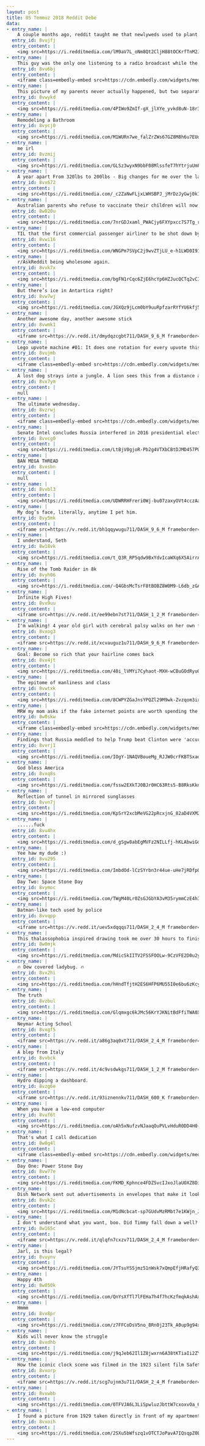 ```yaml
---
layout: post
title: 05 Temmuz 2018 Reddit Debe
data:
- entry_name: |
    A couple months ago, reddit taught me that newlyweds used to plant sycamore trees on both sides the walkway leading to their house, then join them together to symbolize two becoming one. Today I saw it for the first time.
  entry_id: 8vujfj
  entry_content: |
    <img src=https://i.redditmedia.com/lM9aV7L_oNm8Qt2CljH88tOCKrfTnM2J2KkwUkNKZBA.jpg?s=a5c94c63ab1d214159013c279fb30c6d frameborder=0>
- entry_name: |
    This guy was the only one listening to a radio broadcast while the rest was watching on the big screen. It's like lag in real life.
  entry_id: 8vu6bj
  entry_content: |
    <iframe class=embedly-embed src=https://cdn.embedly.com/widgets/media.html?src=https%3A%2F%2Fgfycat.com%2Fifr%2FGenerousUnlinedHartebeest&url=https%3A%2F%2Fgfycat.com%2FGenerousUnlinedHartebeest&image=https%3A%2F%2Fthumbs.gfycat.com%2FGenerousUnlinedHartebeest-size_restricted.gif&key=522baf40bd3911e08d854040d3dc5c07&type=text%2Fhtml&schema=gfycat width=460 height=260 scrolling=no frameborder=0 allow=autoplay; fullscreen allowfullscreen></iframe>
- entry_name: |
    This picture of my parents never actually happened, but two separate photos that fit perfectly together
  entry_id: 8vwykd
  entry_content: |
    <img src=https://i.redditmedia.com/4PIWo9ZmIf-gX_jlXYe_yvkd8uN-18r38gG6i5_ZnqQ.jpg?s=defd5e839c4f07b3e5e080a947d219f5 frameborder=0>
- entry_name: |
    Remodeling a Bathroom
  entry_id: 8vycj0
  entry_content: |
    <img src=https://i.redditmedia.com/M1WURn7we_falZrZWs67GZ8M8h6u7EUov9MnvSY6Eh0.png?s=457925e37bc4d65cc1a4cef1c95a813b frameborder=0>
- entry_name: |
    me irl
  entry_id: 8vzmij
  entry_content: |
    <img src=https://i.redditmedia.com/GLSz3wyxN9bbF08MlssfeT7hYtrjuUmFBWBzn3YBS_4.jpg?s=e6897b5f6359316b166b525e480318b1 frameborder=0>
- entry_name: |
    A year apart From 320lbs to 200lbs - Big changes for me over the last year, Pretty proud.
  entry_id: 8vx672
  entry_content: |
    <img src=https://i.redditmedia.com/_c2ZaNwFLjxLWHSBPJ_jMrDzJyGwj0k1ut33xeDH2nQ.jpg?s=58345dac3bc021d63a55e1a46fe74ced frameborder=0>
- entry_name: |
    Australian parents who refuse to vaccinate their children will now be given monthly fines
  entry_id: 8w020u
  entry_content: |
    <img src=https://i.redditmedia.com/7nrGDJxaml_PWACjy6FXYpxcc7S7Tg_rmbFb0T9F7Jo.jpg?s=b88729c82c54906a9caa500d2c6058b0 frameborder=0>
- entry_name: |
    TIL that the first commercial passenger airliner to be shot down by hostile forces was refurbished, returned to service, and later became the third commercial passenger airliner to be shot down by hostile forces.
  entry_id: 8vwi16
  entry_content: |
    <img src=https://i.redditmedia.com/WNGPm7SVpC2j9wvZTjLU_e-h1LWD0I91hwt3IZ8zMlc.jpg?s=62542949f2bce31b95e4526a24339696 frameborder=0>
- entry_name: |
    r/AskReddit being wholesome again.
  entry_id: 8vvk7x
  entry_content: |
    <img src=https://i.redditmedia.com/bgFN1rCqc6ZjE6hcYp6HZJucQCTq2vCIj627KCtvc40.png?s=88167cc46a9cdf62f4955413d2abf0e6 frameborder=0>
- entry_name: |
    But there’s ice in Antartica right?
  entry_id: 8vw7wj
  entry_content: |
    <img src=https://i.redditmedia.com/JGXQz9jLcm0bY9uuRpfzarRYfYU6kfj5yOTlr9X-gxw.jpg?s=2dcf01033fc190bdf44501d17b0b554f frameborder=0>
- entry_name: |
    Another awesome day, another awesome stick
  entry_id: 8vwmk1
  entry_content: |
    <iframe src=https://v.redd.it/dmydqzcgbt711/DASH_9_6_M frameborder=0></iframe>
- entry_name: |
    Lego upvote machine #01: It does one rotation for every upvote this post gets
  entry_id: 8vujmb
  entry_content: |
    <iframe class=embedly-embed src=https://cdn.embedly.com/widgets/media.html?src=https%3A%2F%2Fgfycat.com%2Fifr%2FSoggySizzlingJerboa&url=https%3A%2F%2Fgfycat.com%2FSoggySizzlingJerboa&image=https%3A%2F%2Fthumbs.gfycat.com%2FSoggySizzlingJerboa-size_restricted.gif&key=522baf40bd3911e08d854040d3dc5c07&type=text%2Fhtml&schema=gfycat width=600 height=600 scrolling=no frameborder=0 allow=autoplay; fullscreen allowfullscreen></iframe>
- entry_name: |
    A lost dog strays into a jungle. A lion sees this from a distance and says with caution this guy looks edible, never seen his kind before.
  entry_id: 8vx7ym
  entry_content: |
    null
- entry_name: |
    The ultimate wednesday.
  entry_id: 8vzrwj
  entry_content: |
    <iframe class=embedly-embed src=https://cdn.embedly.com/widgets/media.html?src=https%3A%2F%2Fgfycat.com%2Fifr%2FNaturalDifferentDromaeosaur&url=https%3A%2F%2Fgfycat.com%2FNaturalDifferentDromaeosaur&image=https%3A%2F%2Fthumbs.gfycat.com%2FNaturalDifferentDromaeosaur-size_restricted.gif&key=522baf40bd3911e08d854040d3dc5c07&type=text%2Fhtml&schema=gfycat width=600 height=360 scrolling=no frameborder=0 allow=autoplay; fullscreen allowfullscreen></iframe>
- entry_name: |
    Senate Intel concludes Russia interfered in 2016 presidential election, preferred Trump over Clinton
  entry_id: 8vvcg0
  entry_content: |
    <img src=https://i.redditmedia.com/LtBjV0gjoR-Pb2g4VTXbCBtDJMD457PUr2MLMVteRlM.jpg?s=249739309b440e2b08d68d419b1184a8 frameborder=0>
- entry_name: |
    BAN MEGA THREAD
  entry_id: 8vxsbn
  entry_content: |
    null
- entry_name: |
  entry_id: 8vvbl3
  entry_content: |
    <img src=https://i.redditmedia.com/UDWRRHFreri0Wj-bu07zaxyOVt4cczAa0IZbY5qPp_g.jpg?s=48e2df16a39df28e57084e580486cbf2 frameborder=0>
- entry_name: |
    My dog’s face, literally, anytime I pet him.
  entry_id: 8vy5mk
  entry_content: |
    <iframe src=https://v.redd.it/bh1qqywugu711/DASH_9_6_M frameborder=0></iframe>
- entry_name: |
    I understand, Seth
  entry_id: 8w18vk
  entry_content: |
    <img src=https://i.redditmedia.com/t_Q3R_RP5qdw9BxYdvIcaWXq6X5AirrA0BWm2s-D34k.jpg?s=c6bae6a09a5630f9f0b72a37a05eb716 frameborder=0>
- entry_name: |
    Rise of the Tomb Raider in 8k
  entry_id: 8vyh06
  entry_content: |
    <img src=https://i.redditmedia.com/-Q4GbsMcTsrF8tBOBZ8W0M9-L6db_zGAFfIKqwitIG4.jpg?s=7fee69a514c92d924e4db5eebb1a6664 frameborder=0>
- entry_name: |
    Infinite High Fives!
  entry_id: 8vx9uu
  entry_content: |
    <iframe src=https://v.redd.it/ee99ebn7st711/DASH_1_2_M frameborder=0></iframe>
- entry_name: |
    I'm walking! 4 year old girl with cerebral palsy walks on her own for the first time
  entry_id: 8vxog3
  entry_content: |
    <iframe src=https://v.redd.it/xcvauguz1u711/DASH_9_6_M frameborder=0></iframe>
- entry_name: |
    Goal: Become so rich that your hairline comes back
  entry_id: 8vx4jt
  entry_content: |
    <img src=https://i.redditmedia.com/40i_lVMYi7Cyhaot-MXH-wCBuGOdRyuGz9ij41e2xaI.jpg?s=cf8c2688b3d434870491b3cb5e46a43e frameborder=0>
- entry_name: |
    The epitome of manliness and class
  entry_id: 8vwtxk
  entry_content: |
    <img src=https://i.redditmedia.com/8CWPYZGaJnsYPQZl29M9wk-Zvzqom3ixphdtvYIrlRc.jpg?s=117691f9fdd6de509b6d7e50cecc6050 frameborder=0>
- entry_name: |
    MRW my mom asks if the fake internet points are worth spending the Fourth of July locked in my room making gifs
  entry_id: 8w0skw
  entry_content: |
    <iframe class=embedly-embed src=https://cdn.embedly.com/widgets/media.html?src=https%3A%2F%2Fgfycat.com%2Fifr%2FWideeyedBigheartedAndeancondor&url=https%3A%2F%2Fgfycat.com%2FWideeyedBigheartedAndeancondor&image=https%3A%2F%2Fthumbs.gfycat.com%2FWideeyedBigheartedAndeancondor-size_restricted.gif&key=2aa3c4d5f3de4f5b9120b660ad850dc9&type=text%2Fhtml&schema=gfycat width=600 height=325 scrolling=no frameborder=0 allow=autoplay; fullscreen allowfullscreen></iframe>
- entry_name: |
    Findings that Russia meddled to help Trump beat Clinton were 'accurate and on point': Senate intel panel
  entry_id: 8vvrj1
  entry_content: |
    <img src=https://i.redditmedia.com/IOgY-1NAQVBoueMg_RJJW0crFKBTSxad-YNHsy7c-vA.jpg?s=ae4aedbf04b42b7f5089df45d202e8aa frameborder=0>
- entry_name: |
    God bless America
  entry_id: 8vxq8s
  entry_content: |
    <img src=https://i.redditmedia.com/fssw2EXkTJ0BJr0HC63Rts5-B8RksKkn6F1iPipp8iQ.jpg?s=170be80697f8170440d4c7071a63e7a8 frameborder=0>
- entry_name: |
    Reflection of tunnel in mirrored sunglasses
  entry_id: 8vvn7j
  entry_content: |
    <img src=https://i.redditmedia.com/KpSrY2xcbMeVG22pRcxjnG_82aD4VXM2z5wQs76jhY0.jpg?s=03f6269d613e837c694a413b95d14fa5 frameborder=0>
- entry_name: |
    ......fuck
  entry_id: 8vu4hx
  entry_content: |
    <img src=https://i.redditmedia.com/d_gSgw8abEgMVFz2NILLfj-hKLAbwiGd4-rY_QQdWjo.jpg?s=3ad366ee6e95667cd28ed45cfd14d2c6 frameborder=0>
- entry_name: |
    Yee haw my dude :)
  entry_id: 8vu295
  entry_content: |
    <img src=https://i.redditmedia.com/ImbdOd-lCzSYrbn3r44ue-uHe7jRDfp0_50EBKg4KHA.jpg?s=8e2ed83292675fda4742bc3965b4cd75 frameborder=0>
- entry_name: |
    Day Two: Space Stone Day
  entry_id: 8vymoc
  entry_content: |
    <img src=https://i.redditmedia.com/TWgM40Lr0ZsGJGbYA3vM35rymmCzE4h3ebd82h40y1s.gif?fm=jpg&s=bc326cf4cf92aebb093d4aa2546045f6 frameborder=0>
- entry_name: |
    Batman-like tech used by police
  entry_id: 8vvqpp
  entry_content: |
    <iframe src=https://v.redd.it/uev5xdqqqs711/DASH_2_4_M frameborder=0></iframe>
- entry_name: |
    This thalassophobia inspired drawing took me over 30 hours to finish. I love deep sea creatures.
  entry_id: 8w0mjk
  entry_content: |
    <img src=https://i.redditmedia.com/MdicSkIITV2FSSFOOLw-9CzVFE2D0u2yGhQIcs57Bec.jpg?s=0afcd1947ef8abb75a47364fc9746259 frameborder=0>
- entry_name: |
    🔥 Dew covered ladybug. 🔥
  entry_id: 8vx2hi
  entry_content: |
    <img src=https://i.redditmedia.com/hHndTfjtH2ES6HFP6MU55I0e6bu6zKcyxj18bwwRT2c.jpg?s=c562f83cc1f110a6eb3dbcbb720437c7 frameborder=0>
- entry_name: |
    The truth
  entry_id: 8vzbul
  entry_content: |
    <img src=https://i.redditmedia.com/Glqmxgc6kJMc56KrYJKNitBdFfiTWA0XWxAvhLBsAK4.jpg?s=230588afb7c2d0e85448b4b87d4ec2bf frameborder=0>
- entry_name: |
    Neymar Acting School
  entry_id: 8vxgf5
  entry_content: |
    <iframe src=https://v.redd.it/a86g3aq0xt711/DASH_2_4_M frameborder=0></iframe>
- entry_name: |
    A blep from Italy
  entry_id: 8vvbck
  entry_content: |
    <iframe src=https://v.redd.it/4c9vsdwkgs711/DASH_1_2_M frameborder=0></iframe>
- entry_name: |
    Hydro dipping a dashboard.
  entry_id: 8vzg6e
  entry_content: |
    <iframe src=https://v.redd.it/93iznennkv711/DASH_600_K frameborder=0></iframe>
- entry_name: |
    When you have a low-end computer
  entry_id: 8vuf6t
  entry_content: |
    <img src=https://i.redditmedia.com/oAh5xNufzvNJaaqOuPVLvHduR0DD4H0-2m4xovmeT3Y.png?s=b94bc724ac1f14d9557d5e653ca228ce frameborder=0>
- entry_name: |
    That's what I call dedication
  entry_id: 8w0g4l
  entry_content: |
    <iframe class=embedly-embed src=https://cdn.embedly.com/widgets/media.html?src=https%3A%2F%2Fgfycat.com%2Fifr%2FPersonalSparseHoatzin&url=https%3A%2F%2Fgfycat.com%2FPersonalSparseHoatzin&image=https%3A%2F%2Fthumbs.gfycat.com%2FPersonalSparseHoatzin-size_restricted.gif&key=2aa3c4d5f3de4f5b9120b660ad850dc9&type=text%2Fhtml&schema=gfycat width=300 height=400 scrolling=no frameborder=0 allow=autoplay; fullscreen allowfullscreen></iframe>
- entry_name: |
    Day One: Power Stone Day
  entry_id: 8vw77e
  entry_content: |
    <img src=https://i.redditmedia.com/FKMD_Kphnce4FDZSvcIJxoJlaUOXZ8Di03Hx4uI0vXI.jpg?s=6329e5e5ffa498f5437869c6c2396997 frameborder=0>
- entry_name: |
    Dish Network sent out advertisements in envelopes that make it look like a special occasion card. Also, trying to manipulate people by making the cards look handmade by a child.
  entry_id: 8vuk2c
  entry_content: |
    <img src=https://i.redditmedia.com/M1dNcbcat-sp7GUdvMzRMbt7e1KWjn_JIZ4Jelm4JFQ.jpg?s=3d45c6b7053992460a8711eefac1683c frameborder=0>
- entry_name: |
    I don't understand what you want, boo. Did Timmy fall down a well?
  entry_id: 8w165c
  entry_content: |
    <iframe src=https://v.redd.it/qlqfn7cxzv711/DASH_2_4_M frameborder=0></iframe>
- entry_name: |
    Jarl, is this legal?
  entry_id: 8vuynv
  entry_content: |
    <img src=https://i.redditmedia.com/JYTsuYSSjmz51nWsk7xQmpEfjHRafyQ3Q5bOdZpOmSE.jpg?s=c9223b4426b7cb48a116c4914fcf73aa frameborder=0>
- entry_name: |
    Happy 4th
  entry_id: 8w050k
  entry_content: |
    <img src=https://i.redditmedia.com/QnYsXfTl7lFEHa7h4f7hcKzfmqkAshAxFaeSMWIhXi8.jpg?s=c77e3c4bc02f52ee785235237f0fb238 frameborder=0>
- entry_name: |
    Hmmm
  entry_id: 8vx8pr
  entry_content: |
    <img src=https://i.redditmedia.com/z7FFCoDsV5no_8Rn0j23Tk_A0up9g94xBBR7IPt2BQ4.jpg?s=9c2ea3588bd88a3f0df0a539fb7c3989 frameborder=0>
- entry_name: |
    Kids will never know the struggle
  entry_id: 8vxdhb
  entry_content: |
    <img src=https://i.redditmedia.com/j9qJeb62Il1Z8jwxrn6A38tKTiaIi2ZYMbBag57qDyI.jpg?s=c6c86b8a7f5859fc1cef039490c38459 frameborder=0>
- entry_name: |
    How the iconic clock scene was filmed in the 1923 silent film Safety Last!
  entry_id: 8vxorp
  entry_content: |
    <iframe src=https://v.redd.it/scg7ujnm3u711/DASH_2_4_M frameborder=0></iframe>
- entry_name: |
  entry_id: 8vxwbb
  entry_content: |
    <img src=https://i.redditmedia.com/0TFVJA6L3LiSpwluzJbttW7cxoxvOa_651sbIjGcrRU.jpg?s=f36609a6423856c6d6958b418dee1093 frameborder=0>
- entry_name: |
    I found a picture from 1929 taken directly in front of my apartment.
  entry_id: 8vxoih
  entry_content: |
    <img src=https://i.redditmedia.com/2SXu5bWfszq1vOTCTJoPavA7IQsqpZ0EKXSBnFaFAf8.jpg?s=ce58db22d74b6f5cd862e632658bda0c frameborder=0>
---
```

